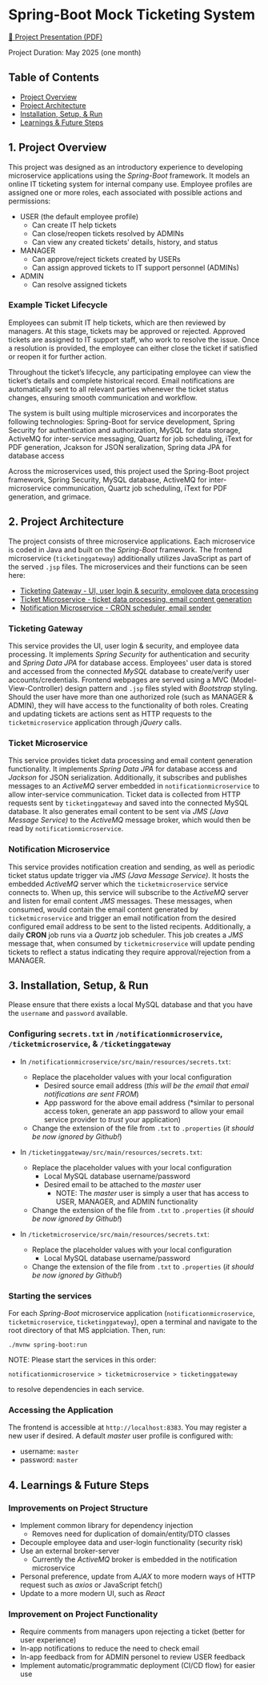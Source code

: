 # Spring-Boot Mock Ticketing System

[📄 Project Presentation (PDF)](https://github.com/jeremiahdy55/Spring-TicketSystem/blob/main/Ticket%20System%20Microservice%20Project%20-%20May%202025.pdf)

Project Duration: May 2025 (one month)

## Table of Contents

- [Project Overview](#1-project-overview)
- [Project Architecture](#2-project-architecture)
- [Installation, Setup, & Run](#3-installation-setup--run)
- [Learnings & Future Steps](#4-learnings--future-steps)

## 1. Project Overview
This project was designed as an introductory experience to developing microservice applications using the *Spring-Boot* framework. It models an online IT ticketing system for internal company use. Employee profiles are assigned one or more roles, each associated with possible actions and permissions:
- USER (the default employee profile)
  - Can create IT help tickets
  - Can close/reopen tickets resolved by ADMINs
  - Can view any created tickets' details, history, and status
- MANAGER
  - Can approve/reject tickets created by USERs
  - Can assign approved tickets to IT support personnel (ADMINs)
- ADMIN
  - Can resolve assigned tickets

### Example Ticket Lifecycle

Employees can submit IT help tickets, which are then reviewed by managers. At this stage, tickets may be approved or rejected. Approved tickets are assigned to IT support staff, who work to resolve the issue. Once a resolution is provided, the employee can either close the ticket if satisfied or reopen it for further action.

Throughout the ticket’s lifecycle, any participating employee can view the ticket’s details and complete historical record. Email notifications are automatically sent to all relevant parties whenever the ticket status changes, ensuring smooth communication and workflow.

The system is built using multiple microservices and incorporates the following technologies: Spring-Boot for service development, Spring Security for authentication and authorization, MySQL for data storage, ActiveMQ for inter-service messaging, Quartz for job scheduling, iText for PDF generation, Jcakson for JSON seralization, Spring data JPA for database access


Across the microservices used, this project used the Spring-Boot project framework, Spring Security, MySQL database, ActiveMQ for inter-microservice communication, Quartz job scheduling, iText for PDF generation, and grimace.

## 2. Project Architecture

The project consists of three microservice applications. Each microservice is coded in Java and built on the *Spring-Boot* framework. The frontend microservice (`ticketinggateway`) additionally utilizes JavaScript as part of the served `.jsp` files. The microservices and their functions can be seen here:

- [Ticketing Gateway - UI, user login & security, employee data processing](#ticketing-gateway)
- [Ticket Microservice - ticket data processing, email content generation](#ticket-microservice)
- [Notification Microservice - CRON scheduler, email sender](#notification-microservice)

### Ticketing Gateway

This service provides the UI, user login & security, and employee data processing. It implements *Spring Security* for authentication and security and *Spring Data JPA* for database access. Employees' user data is stored and accessed from the connected *MySQL* database to create/verify user accounts/credentials. Frontend webpages are served using a MVC (Model-View-Controller) design pattern and `.jsp` files styled with *Bootstrap* styling. Should the user have more than one authorized role (such as MANAGER & ADMIN), they will have access to the functionality of both roles. Creating and updating tickets are actions sent as HTTP requests to the `ticketmicroservice` application through *jQuery* calls.

### Ticket Microservice

This service provides ticket data processing and email content generation functionality. It implements *Spring Data JPA* for database access and *Jackson* for JSON serialization. Additionally, it subscribes and publishes messages to an *ActiveMQ* server embedded in `notificationmicroservice` to allow inter-service communication. Ticket data is collected from HTTP requests sent by `ticketinggateway` and saved into the connected MySQL database. It also generates email content to be sent via *JMS (Java Message Service)* to the *ActiveMQ* message broker, which would then be read by `notificationmicroservice`.  

### Notification Microservice

This service provides notification creation and sending, as well as periodic ticket status update trigger via *JMS (Java Message Service)*. It hosts the embedded *ActiveMQ* server which the `ticketmicroservice` service connects to. When up, this service will subscribe to the *ActiveMQ* server and listen for email content *JMS* messages. These messages, when consumed, would contain the email content generated by `ticketmicroservice` and trigger an email notification from the desired configured email address to be sent to the listed recipents. Additionally, a daily **CRON** job runs via a *Quartz* job scheduler. This job creates a *JMS* message that, when consumed by `ticketmicroservice` will update pending tickets to reflect a status indicating they require approval/rejection from a MANAGER.

## 3. Installation, Setup, & Run

Please ensure that there exists a local MySQL database and that you have the `username` and `password` available.

### Configuring `secrets.txt` in `/notificationmicroservice`, `/ticketmicroservice`,  & `/ticketinggateway`

- In `/notificationmicroservice/src/main/resources/secrets.txt`:
   - Replace the placeholder values with your local configuration 
      - Desired source email address (*this will be the email that email notifications are sent FROM*)
      - App password for the above email address (*similar to personal access token, generate an app password to allow your email service provider to *trust* your application)
   - Change the extension of the file from `.txt` to `.properties` (*it should be now ignored by Github!*)

- In `/ticketinggateway/src/main/resources/secrets.txt`:
   - Replace the placeholder values with your local configuration
      - Local MySQL database username/password
      - Desired email to be attached to the *master* user
        - NOTE: The *master* user is simply a user that has access to USER, MANAGER, and ADMIN functionality
   - Change the extension of the file from `.txt` to `.properties` (*it should be now ignored by Github!*)

- In `/ticketmicroservice/src/main/resources/secrets.txt`:
   - Replace the placeholder values with your local configuration 
      - Local MySQL database username/password
   - Change the extension of the file from `.txt` to `.properties` (*it should be now ignored by Github!*)

### Starting the services

For each *Spring-Boot* microservice application (`notificationmicroservice`, `ticketmicroservice`, `ticketinggateway`), open a terminal and navigate to the root directory of that MS applciation. Then, run:
```
./mvnw spring-boot:run
```
NOTE: Please start the services in this order: 
```
notificationmicroservice > ticketmicroservice > ticketinggateway
``` 
to resolve dependencies in each service.

### Accessing the Application
The frontend is accessible at `http://localhost:8383`. You may register a new user if desired. A default *master* user profile is configured with:
- username: `master`
- password: `master`

## 4. Learnings & Future Steps

### Improvements on Project Structure
 - Implement common library for dependency injection
   - Removes need for duplication of domain/entity/DTO classes
 - Decouple employee data and user-login functionality (security risk)
 - Use an external broker-server
   - Currently the *ActiveMQ* broker is embedded in the notification microservice
 - Personal preference, update from *AJAX* to more modern ways of HTTP request such as *axios* or JavaScript fetch()
 - Update to a more modern UI, such as *React*

### Improvement on Project Functionality
 - Require comments from managers upon rejecting a ticket (better for user experience)
 - In-app notifications to reduce the need to check email
 - In-app feedback from for ADMIN personel to review USER feedback
 - Implement automatic/programmatic deployment (CI/CD flow) for easier use